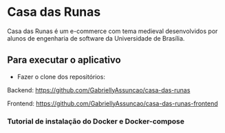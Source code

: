 # Casa das Runas

Casa das Runas é um e-commerce com tema medieval desenvolvidos por alunos de engenharia de software da Universidade de Brasília.

## Para executar o aplicativo

- Fazer o clone dos repositórios:

Backend: https://github.com/GabriellyAssuncao/casa-das-runas

Frontend: https://github.com/GabriellyAssuncao/casa-das-runas-frontend

### Tutorial de instalação do Docker e Docker-compose
